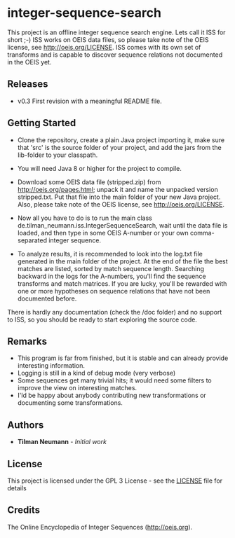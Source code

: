 # integer-sequence-search

This project is an offline integer sequence search engine. Lets call it ISS for short ;-)
ISS works on OEIS data files, so please take note of the OEIS license, see http://oeis.org/LICENSE.
ISS comes with its own set of transforms and is capable to discover sequence relations not documented in the OEIS yet.


## Releases

* v0.3 First revision with a meaningful README file.


## Getting Started

* Clone the repository, create a plain Java project importing it, make sure that 'src' is the source folder of your project, and add the jars from the lib-folder to your classpath. 

* You will need Java 8 or higher for the project to compile.

* Download some OEIS data file (stripped.zip) from http://oeis.org/pages.html; unpack it and name the unpacked version stripped.txt.
Put that file into the main folder of your new Java project. Also, please take note of the OEIS license, see http://oeis.org/LICENSE.

* Now all you have to do is to run the main class de.tilman_neumann.iss.IntegerSequenceSearch, wait until the data file is loaded,
and then type in some OEIS A-number or your own comma-separated integer sequence.

* To analyze results, it is recommended to look into the log.txt file generated in the main folder of the project.
At the end of the file the best matches are listed, sorted by match sequence length. 
Searching backward in the logs for the A-numbers, you'll find the sequence transforms
and match matrices. If you are lucky, you'll be rewarded with one or more hypotheses on sequence relations
that have not been documented before.

There is hardly any documentation (check the /doc folder) and no support to ISS, 
so you should be ready to start exploring the source code.


## Remarks

* This program is far from finished, but it is stable and can already provide interesting information.
* Logging is still in a kind of debug mode (very verbose)
* Some sequences get many trivial hits; it would need some filters to improve the view on interesting matches.
* I'ld be happy about anybody contributing new transformations or documenting some transformations.


## Authors

* **Tilman Neumann** - *Initial work*


## License

This project is licensed under the GPL 3 License - see the [LICENSE](LICENSE) file for details


## Credits

The Online Encyclopedia of Integer Sequences (http://oeis.org).

